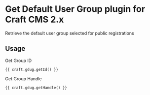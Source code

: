 # Get Default User Group plugin for Craft CMS 2.x

Retrieve the default user group selected for public registrations

## Usage

Get Group ID
```
{{ craft.gdug.getId() }}
```

Get Group Handle
```
{{ craft.gdug.getHandle() }}
```
